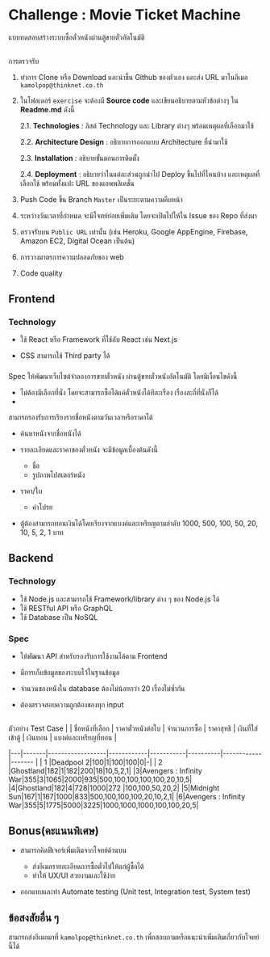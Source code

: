 ﻿# Challenge : Movie Ticket Machine

แบบทดสอบสร้างระบบซื้อตั๋วหนังผ่านตู้ขายตั๋วอัตโนมัติ

## 
การตรวจรับ
 1. ทำการ Clone หรือ Download และนำขึ้น Github ของตัวเอง และส่ง URL มาในอีเมล `kamolpop@thinknet.co.th`

2. ในโฟลเดอร์ `exercise` จะต้องมี **Source code** และเขียนอธิบายตามหัวข้อต่างๆ ใน **Readme.md** ดังนี้   
   
	2.1. **Technologies** :  ลิสต์ Technology และ Library ต่างๆ พร้อมเหตุผลที่เลือกมาใช้   
   
	2.2. **Architecture Design** : อธิบายการออกแบบ Architecture ที่นำมาใช้   
   
	2.3. **Installation** : อธิบายขั้นตอนการติดตั้ง   
   
	2.4. **Deployment** : อธิบายว่าในแต่ละส่วนถูกนำไป Deploy ขึ้นไปที่ไหนบ้าง และเหตุผลที่เลือกใช้ พร้อมทั้งแปะ URL ของแอพพลิเคชั่น  


3. Push Code ขึ้น Branch `Master` เป็นระยะตามความคืบหน้า

4. ระหว่างวันเวลาที่กำหนด จะมีโจทย์ย่อยเพิ่มเติม โดยจะเปิดไปให้ใน Issue ของ Repo ที่ส่งมา

5. ตรวจรับบน `Public URL` เท่านั้น (เช่น Heroku, Google AppEngine, Firebase, Amazon EC2, Digital Ocean เป็นต้น)

6. การวางมาตรการความปลอดภัยของ web 

7. Code quality 

## Frontend
### Technology
  
 - ใช้ React หรือ Framework ที่ใช้กับ React เช่น Next.js
   
- CSS สามารถใช้ Third party ได้
### 
Spec
ให้พัฒนาเว็บไซต์จำลองการขายตั๋วหนัง ผ่านตู้ขายตั๋วหนังอัตโนมัติ โดยมีเงื่อนไขดังนี้
- ไม่ต้องมีเลือกที่นั่ง โดยจะสามารถซื้อได้แค่ตั๋วหนังได้ทีละเรื่อง เรื่องละกี่ที่นั่งก็ได้
-
 สามารถรองรับการเรียงรายชื่อหนังตามวันเวลาหรือราคาได้
- ค้นหาหนังจากชื่อหนังได้
- รายละเอียดและราคาของตั๋วหนัง จะมีข้อมูลเบื้องต้นดังนี้
   - ชื่อ
   - รูปภาพโปสเตอร์หนัง
   
- ราคา/ใบ
   - คำโปรย
- ตู้ต้องสามารถทอนเงินได้โดยเรียงจากแบงค์และเหรียญตามลำดับ 1000, 500, 100, 50, 20, 10, 5, 2, 1 บาท


## Backend
### Technology 
- ใช้ Node.js และสามารถใช้ Framework/library ต่าง ๆ ของ Node.js ได้
- ใช้ RESTful API 
หรือ GraphQL 
- ใช้ Database เป็น NoSQL
### Spec
- ให้พัฒนา API สำหรับรองรับการใช้งานได้ตาม Frontend

- มีการเก็บข้อมูลของระบบไว้ในฐานข้อมูล
- จำนวนของหนังใน database ต้องไม่น้อยกว่า 20 เรื่องไม่ซ้ำกัน
- ต้องตรวจสอบความถูกต้องของทุก input 
## 
ตัวอย่าง Test Case
| | ชื่อหนังที่เลือก | ราคาตั๋วหนังต่อใบ | จำนวนการซื้อ | ราคาสุทธิ | เงินที่ใส่เข้าตู้ | เงินทอน  | แบงค์และเหรียญที่ทอน |

|---|-------|------------------|------------|-----------|----------|------------|-------
|
| 1 |Deadpool 2|100|1|100|100|0|-|
| 2 |Ghostland|182|1|182|200|18|10,5,2,1|
|3|Avengers : 
Infinity War|355|3|1065|2000|935|500,100,100,100,100,20,10,5|
|4|Ghostland|182|4|728|1000|272
|100,100,50,20,2|
|5|Midnight Sun|167|1|167|1000|833|500,100,100,100,20,10,2,1|
|6|Avengers : 
Infinity War|355|5|1775|5000|3225|1000,1000,1000,100,100,20,5|

## Bonus(คะแนนพิเศษ)
   
- สามารถคิดฟีเจอร์เพิ่มเติมจากโจทย์ด้านบน
   - ส่งอีเมลรายละเอียดการซื้อตั๋วไปให้แก่ผู้ซื้อได้
   - ทำให้ UX/UI สวยงามและใช้ง่าย
   
- ออกแบบและทำ Automate testing (Unit test, Integration test, System test)


## ข้อสงสัยอื่น ๆ

สามารถส่งอีเมลมาที่ `kamolpop@thinknet.co.th` เพื่อสอบถามหรือแนะนำเพิ่มเติมเกี่ยวกับโจทย์นี้ได้
